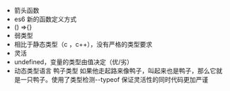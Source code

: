 - 箭头函数
 - es6 新的函数定义方式
 - () =>{} 
- 弱类型
 - 相比于静态类型（c ，c++），没有严格的类型要求
 - 灵活 
 - undefined，变量的类型由值决定（优/劣）
- 动态类型语言 鸭子类型 如果他走起路来像鸭子，叫起来也是鸭子，那么它就是一只鸭子。使用了类型检测--typeof 保证灵活性的同时代码更加严谨